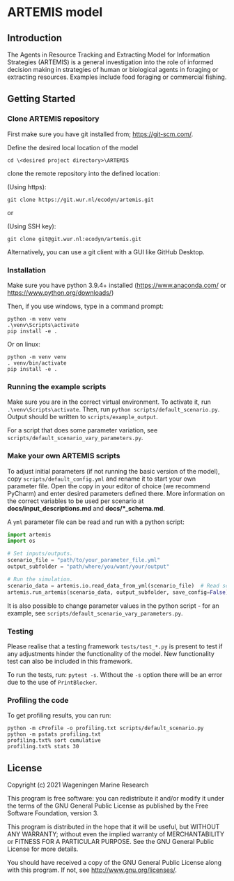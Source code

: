 # ARTEMIS model

## Introduction
The Agents in Resource Tracking and Extracting Model for Information Strategies (ARTEMIS) 
is a general investigation into the role of informed decision making 
in strategies of human or biological agents in foraging or extracting resources. 
Examples include food foraging or commercial fishing.

## Getting Started

### Clone ARTEMIS repository

First make sure you have git installed from; https://git-scm.com/.

Define the desired local location of the model

```
cd \<desired project directory>\ARTEMIS
```

clone the remote repository into the defined location:

(Using https):

```
git clone https://git.wur.nl/ecodyn/artemis.git
```

or

(Using SSH key):

```
git clone git@git.wur.nl:ecodyn/artemis.git
```

Alternatively, you can use a git client with a GUI like GitHub Desktop.

### Installation

Make sure you have python 3.9.4+ installed (https://www.anaconda.com/ or https://www.python.org/downloads/)

Then, if you use windows, type in a command prompt:

```
python -m venv venv
.\venv\Scripts\activate
pip install -e .
```

Or on linux:

```
python -m venv venv
. venv/bin/activate
pip install -e .
```

### Running the example scripts
Make sure you are in the correct virtual environment. To activate it,
run `.\venv\Scripts\activate`. Then, run `python scripts/default_scenario.py`. 
Output should be written to `scripts/example_output`.

For a script that does some parameter variation, see `scripts/default_scenario_vary_parameters.py`.

### Make your own ARTEMIS scripts
To adjust initial parameters (if not running the basic version of the model), copy `scripts/default_config.yml` and
rename it to start your own parameter file. Open the copy in your editor of choice (we recommend PyCharm) and enter desired parameters defined there.
More information on the correct variables to be used per scenario at **docs/input_descriptions.md** and  **docs/*_schema.md**.

A `yml` parameter file can be read and run with a python script:

```python
import artemis
import os

# Set inputs/outputs.
scenario_file = "path/to/your_parameter_file.yml"
output_subfolder = "path/where/you/want/your/output"

# Run the simulation.
scenario_data = artemis.io.read_data_from_yml(scenario_file)  # Read scenario_file.
artemis.run_artemis(scenario_data, output_subfolder, save_config=False)  # Run artemis.
```

It is also possible to change parameter values in the python script - for an example, see `scripts/default_scenario_vary_parameters.py`.

### Testing

Please realise that a testing framework `tests/test_*.py` is present to test if any adjustments hinder 
the functionality of the model. New functionality test can also be included in this framework.

To run the tests, run: `pytest -s`. Without the `-s` option there will be an error due to the use of `PrintBlocker`.

### Profiling the code

To get profiling results, you can run:

```
python -m cProfile -o profiling.txt scripts/default_scenario.py
python -m pstats profiling.txt
profiling.txt% sort cumulative
profiling.txt% stats 30
```

## License

Copyright (c) 2021 Wageningen Marine Research

This program is free software: you can redistribute it and/or modify
it under the terms of the GNU General Public License as published by
the Free Software Foundation, version 3.

This program is distributed in the hope that it will be useful, but
WITHOUT ANY WARRANTY; without even the implied warranty of
MERCHANTABILITY or FITNESS FOR A PARTICULAR PURPOSE. See the GNU
General Public License for more details.

You should have received a copy of the GNU General Public License
along with this program. If not, see <http://www.gnu.org/licenses/>.